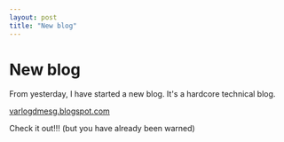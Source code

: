 ```yaml
---
layout: post
title: "New blog"
---
```

New blog
===
From yesterday, I have started a new blog. It's a hardcore technical blog.  
  
[varlogdmesg.blogspot.com][0]  
  
Check it out!!! (but you have already been warned)

[0]: http://varlogdmesg.blogspot.com
